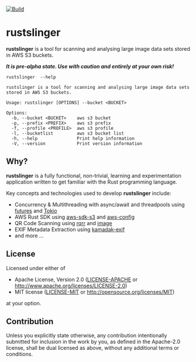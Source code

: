 [![Build](https://github.com/tke1973/rustslinger/actions/workflows/build.yml/badge.svg)](https://github.com/tke1973/rrustslinger/actions/workflows/build.yml)
# rustslinger

**rustslinger** is a tool for scanning and analysing large image data sets stored in AWS S3 buckets. 

**_It is pre-alpha state. Use with caution and entirely at your own risk!_**


```
rustslinger  --help

rustslinger is a tool for scanning and analysing large image data sets stored in AWS S3 buckets.

Usage: rustslinger [OPTIONS] --bucket <BUCKET>

Options:
  -b, --bucket <BUCKET>    aws s3 bucket
  -p, --prefix <PREFIX>    aws s3 prefix
  -f, --profile <PROFILE>  aws s3 profile
  -l, --bucketlist         aws s3 bucket list
  -h, --help               Print help information
  -V, --version            Print version information
```

## Why?

**rustslinger** is a fully functional, non-trivial, learning and experimentation application written to get familiar with the Rust programming language. 

Key concepts and technologies used to develop **rustslinger** include:

- Concurrency & Multithreading with async/await and threadpools using [futures](https://crates.io/crates/futures) and [Tokio](https://crates.io/crates/tokio)
- AWS Rust SDK using [aws-sdk-s3](https://crates.io/crates/aws-sdk-s3) and [aws-config](https://crates.io/crates/aws-config)
- QR Code Scanning using [rqrr](https://crates.io/crates/rqrr) and [image](https://crates.io/crates/image)
- EXIF Metadata Extraction using [kamadak-exif](https://crates.io/crates/kamadak-exif) 
- and more ...

## License

Licensed under either of

 * Apache License, Version 2.0
   ([LICENSE-APACHE](LICENSE-APACHE) or http://www.apache.org/licenses/LICENSE-2.0)
 * MIT license
   ([LICENSE-MIT](LICENSE-MIT) or http://opensource.org/licenses/MIT)

at your option.

## Contribution

Unless you explicitly state otherwise, any contribution intentionally submitted
for inclusion in the work by you, as defined in the Apache-2.0 license, shall be
dual licensed as above, without any additional terms or conditions.


